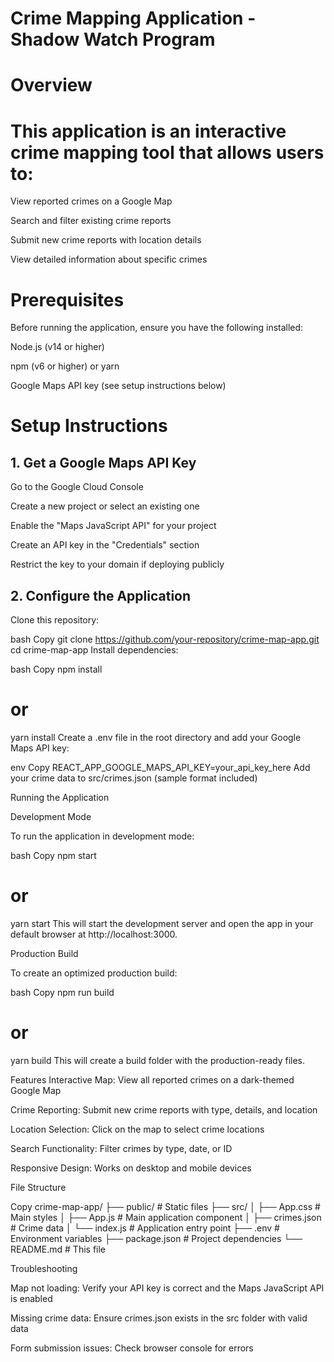 # Crime Mapping Application - Shadow Watch Program
# Overview
# This application is an interactive crime mapping tool that allows users to:

View reported crimes on a Google Map

Search and filter existing crime reports

Submit new crime reports with location details

View detailed information about specific crimes

# Prerequisites
Before running the application, ensure you have the following installed:

Node.js (v14 or higher)

npm (v6 or higher) or yarn

Google Maps API key (see setup instructions below)

# Setup Instructions
## 1. Get a Google Maps API Key
Go to the Google Cloud Console

Create a new project or select an existing one

Enable the "Maps JavaScript API" for your project

Create an API key in the "Credentials" section

Restrict the key to your domain if deploying publicly

## 2. Configure the Application
Clone this repository:

bash
Copy
git clone https://github.com/your-repository/crime-map-app.git
cd crime-map-app
Install dependencies:

bash
Copy
npm install
# or
yarn install
Create a .env file in the root directory and add your Google Maps API key:

env
Copy
REACT_APP_GOOGLE_MAPS_API_KEY=your_api_key_here
Add your crime data to src/crimes.json (sample format included)

Running the Application

Development Mode

To run the application in development mode:

bash
Copy
npm start
# or
yarn start
This will start the development server and open the app in your default browser at http://localhost:3000.

Production Build

To create an optimized production build:

bash
Copy
npm run build
# or
yarn build
This will create a build folder with the production-ready files.

Features
Interactive Map: View all reported crimes on a dark-themed Google Map

Crime Reporting: Submit new crime reports with type, details, and location

Location Selection: Click on the map to select crime locations

Search Functionality: Filter crimes by type, date, or ID

Responsive Design: Works on desktop and mobile devices

File Structure

Copy
crime-map-app/
├── public/               # Static files
├── src/
│   ├── App.css           # Main styles
│   ├── App.js            # Main application component
│   ├── crimes.json       # Crime data
│   └── index.js          # Application entry point
├── .env                  # Environment variables
├── package.json          # Project dependencies
└── README.md             # This file

Troubleshooting

Map not loading: Verify your API key is correct and the Maps JavaScript API is enabled

Missing crime data: Ensure crimes.json exists in the src folder with valid data

Form submission issues: Check browser console for errors
